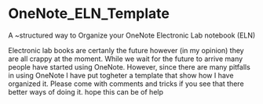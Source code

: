 # OneNote_ELN_Template
A ~structured way to Organize your OneNote Electronic Lab notebook (ELN)


Electronic lab books are certanly the future however (in my opinion) they are all crappy at the moment. While we wait for the future to arrive many people have started using OneNote. However, since there are many pitfalls in using OneNote I have put togheter a template that show how I have organized it.
Please come with comments and tricks if you see that there better ways of doing it.
hope this can be of help
